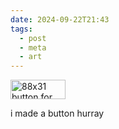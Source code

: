 ```yaml
---
date: 2024-09-22T21:43
tags:
  - post
  - meta
  - art
---
```


<img eleventy:ignore style="box-sizing: content-box; border: double var(--border-color); box-shadow: var(--outset-shadow);" width="88" height="31" src="/88x31.gif" alt="88x31 button for Signal Garden" title="Signal Garden" />

i made a button hurray

